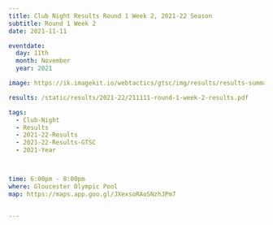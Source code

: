 ```yaml
---
title: Club Night Results Round 1 Week 2, 2021-22 Season
subtitle: Round 1 Week 2
date: 2021-11-11

eventdate:
  day: 11th
  month: November
  year: 2021

image: https://ik.imagekit.io/webtactics/gtsc/img/results/results-summary-2.jpg

results: /static/results/2021-22/211111-round-1-week-2-results.pdf

tags:
  - Club-Night
  - Results
  - 2021-22-Results
  - 2021-22-Results-GTSC
  - 2021-Year



time: 6:00pm - 8:00pm
where: Gloucester Olympic Pool
map: https://maps.app.goo.gl/JXexsoRAoSNzhJPm7


---
```





